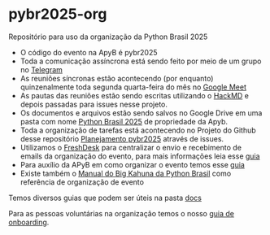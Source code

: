 # pybr2025-org
Repositório para uso da organização da Python Brasil 2025

* O código do evento na ApyB é pybr2025
* Toda a comunicação assíncrona está sendo feito por meio de um grupo no [Telegram](https://web.telegram.org/)
* As reuniões síncronas estão acontecendo (por enquanto) quinzenalmente toda segunda quarta-feira do mês no [Google Meet](https://meet.google.com/)
* As pautas das reuniões estão sendo escritas utilizando o [HackMD](https://hackmd.io/) e depois passadas para issues nesse projeto.
* Os documentos e arquivos estão sendo salvos no Google Drive em uma pasta com nome [Python Brasil 2025](https://drive.google.com/drive/u/0/folders/1xVgNsmIZl4RtqliYwUONp7duFrhgFgFZ) de propriedade da Apyb.
* Toda a organização de tarefas está acontecendo no Projeto do Github desse repositório [Planejamento pybr2025](https://github.com/orgs/pythonbrasil/projects/8) através de issues.
* Utilizamos o [FreshDesk](https://pythonbrasil.freshdesk.com/a/dashboard/default) para centralizar o envio e recebimento de emails da organização do evento, para mais informações leia esse [guia](docs/freshdesk.md)
* Para auxílio da APyB em como organizar o evento temos esse [guia](https://apyb.python.org.br/associados/guias/como-organizar-eventos/)
* Existe também o [Manual do Big Kahuna da Python Brasil](https://manual.pythonbrasil.org.br/organizacao/index.html) como referência de organização de evento

Temos diversos guias que podem ser úteis na pasta [docs](docs)

Para as pessoas voluntárias na organização temos o nosso [guia de onboarding](docs/onboarding.md).
